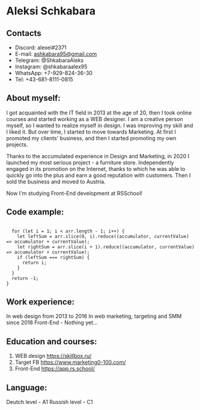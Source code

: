 # Aleksi Schkabara

## Contacts
* Discord: alexei#2371
* E-mail: ashkabara95@gmail.com
* Telegram: @ShkabaraAleks
* Instagram: @shkabaraalex95
* WhatsApp: +7-929-824-36-30
* Tel: +43-681-8111-0815

## About myself:
I got acquainted with the IT field in 2013 at the age of 20, then I took online courses and started working as a WEB designer. I am a creative person myself, so I wanted to realize myself in design. I was improving my skill and I liked it. But over time, I started to move towards Marketing. At first I promoted my clients' business, and then I started promoting my own projects. 

Thanks to the accumulated experience in Design and Marketing, in 2020 I launched my most serious project - a furniture store. Independently engaged in its promotion on the Internet, thanks to which he was able to quickly go into the plus and earn a good reputation with customers. Then I sold the business and moved to Austria.

Now I'm studying Front-End development at RSSchool!

## Code example:
```function peak(arr) {

  for (let i = 1; i < arr.length - 1; i++) {
    let leftSum = arr.slice(0, i).reduce((accumulator, currentValue) => accumulator + currentValue);
    let rightSum = arr.slice(i + 1).reduce((accumulator, currentValue) => accumulator + currentValue);
    if (leftSum === rightSum) {
      return i;
    }
  }
  return -1;
}
```

## Work experience:
In web design from 2013 to 2016
In web marketing, targeting and SMM since 2018
Front-End - Nothing yet…

## Education and courses: 
1. WEB design https://skillbox.ru/
3. Target FB https://www.marketing0-100.com/
4. Front-End https://app.rs.school/

## Language:
Deutch level - A1
Russish level - C1